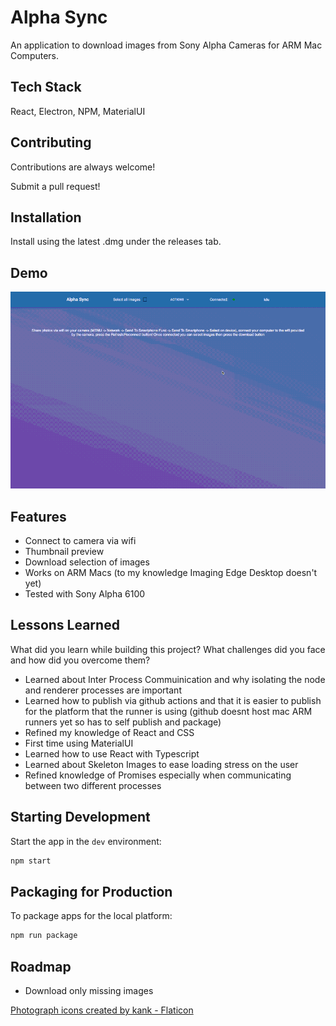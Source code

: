 
# Alpha Sync

An application to download images from Sony Alpha Cameras for ARM Mac Computers. 


## Tech Stack

React, Electron, NPM, MaterialUI



## Contributing

Contributions are always welcome!

Submit a pull request!


## Installation

Install using the latest .dmg under the releases tab.

    
## Demo

![Demo GIF](./examples/demo.gif)


## Features

- Connect to camera via wifi
- Thumbnail preview
- Download selection of images
- Works on ARM Macs (to my knowledge Imaging Edge Desktop doesn't yet)
- Tested with Sony Alpha 6100


## Lessons Learned

What did you learn while building this project? What challenges did you face and how did you overcome them?
- Learned about Inter Process Commuinication and why isolating the node and renderer processes are important
- Learned how to publish via github actions and that it is easier to publish for the platform that the runner is using (github doesnt host mac ARM runners yet so has to self publish and package)
- Refined my knowledge of React and CSS 
- First time using MaterialUI
- Learned how to use React with Typescript
- Learned about Skeleton Images to ease loading stress on the user
- Refined knowledge of Promises especially when communicating between two different processes



## Starting Development

Start the app in the `dev` environment:

```bash
npm start
```

## Packaging for Production

To package apps for the local platform:

```bash
npm run package
```

## Roadmap

- Download only missing images


<a href="https://www.flaticon.com/free-icons/photograph" title="photograph icons">Photograph icons created by kank - Flaticon</a>
